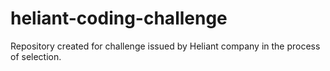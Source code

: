 # heliant-coding-challenge
Repository created for challenge issued by Heliant company in the process of selection.
